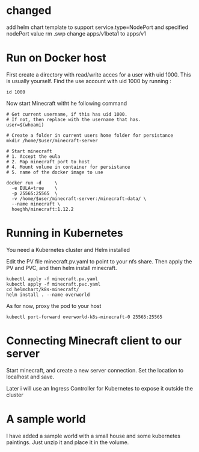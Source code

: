 
# changed

add helm chart template to support service.type=NodePort and specified nodePort value
rm .swp
change apps/v1beta1 to apps/v1




# Run on Docker host

First create a directory with read/write acces for a user with uid 1000.
This is usually yourself. Find the use account with uid 1000 by running :

```
id 1000
```

Now start Minecraft witht he following command
```
# Get current username, if this has uid 1000.
# If not, then replace with the username that has.
user=$(whoami)

# Create a folder in current users home folder for persistance
mkdir /home/$user/minecraft-server

# Start minecraft
# 1. Accept the eula
# 2. Map minecraft port to host
# 4. Mount volume in container for persistance
# 5. name of the docker image to use

docker run -d     \
  -e EULA=true    \
  -p 25565:25565  \
  -v /home/$user/minecraft-server:/minecraft-data/ \
  --name minecraft \
  hoeghh/minecraft:1.12.2
```

# Running in Kubernetes
You need a Kubernetes cluster and Helm installed

Edit the PV file minecraft.pv.yaml to point to your nfs share.
Then apply the PV and PVC, and then helm install minecraft.

```
kubectl apply -f minecraft.pv.yaml
kubectl apply -f minecraft.pvc.yaml
cd helmchart/k8s-minecraft/
helm install . --name overworld
```

As for now, proxy the pod to your host
```
kubectl port-forward overworld-k8s-minecraft-0 25565:25565 
```

# Connecting Minecraft client to our server
Start minecraft, and create a new server connection. Set the location to localhost and save. 

Later i will use an Ingress Controller for Kubernetes to expose it outside the cluster

# A sample world
I have added a sample world with a small house and some kubernetes paintings. Just unzip it and place it in the volume.
